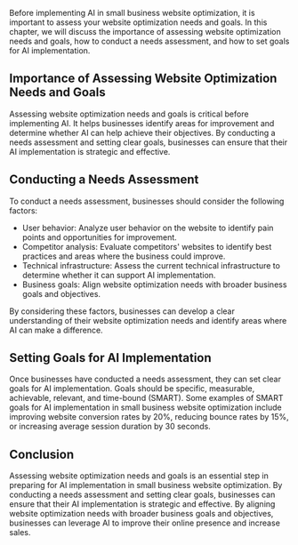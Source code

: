 
Before implementing AI in small business website optimization, it is important to assess your website optimization needs and goals. In this chapter, we will discuss the importance of assessing website optimization needs and goals, how to conduct a needs assessment, and how to set goals for AI implementation.

Importance of Assessing Website Optimization Needs and Goals
------------------------------------------------------------

Assessing website optimization needs and goals is critical before implementing AI. It helps businesses identify areas for improvement and determine whether AI can help achieve their objectives. By conducting a needs assessment and setting clear goals, businesses can ensure that their AI implementation is strategic and effective.

Conducting a Needs Assessment
-----------------------------

To conduct a needs assessment, businesses should consider the following factors:

* User behavior: Analyze user behavior on the website to identify pain points and opportunities for improvement.
* Competitor analysis: Evaluate competitors' websites to identify best practices and areas where the business could improve.
* Technical infrastructure: Assess the current technical infrastructure to determine whether it can support AI implementation.
* Business goals: Align website optimization needs with broader business goals and objectives.

By considering these factors, businesses can develop a clear understanding of their website optimization needs and identify areas where AI can make a difference.

Setting Goals for AI Implementation
-----------------------------------

Once businesses have conducted a needs assessment, they can set clear goals for AI implementation. Goals should be specific, measurable, achievable, relevant, and time-bound (SMART). Some examples of SMART goals for AI implementation in small business website optimization include improving website conversion rates by 20%, reducing bounce rates by 15%, or increasing average session duration by 30 seconds.

Conclusion
----------

Assessing website optimization needs and goals is an essential step in preparing for AI implementation in small business website optimization. By conducting a needs assessment and setting clear goals, businesses can ensure that their AI implementation is strategic and effective. By aligning website optimization needs with broader business goals and objectives, businesses can leverage AI to improve their online presence and increase sales.
